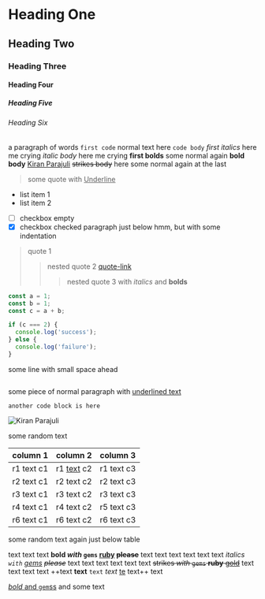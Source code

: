 <!-- https://regex101.com/r/C6SxZH/1 -->

# Heading One
## Heading Two
### Heading Three
#### Heading Four
##### Heading Five
###### Heading Six

a paragraph of words `first code` normal text here `code body` *first italics* here me crying *italic body* here me crying **first bolds** some normal again **bold body** [Kiran Parajuli](https://kiranparajuli.com.np) ~~strikes body~~ here some normal again at the last

> some quote with <u>Underline</u>

- list item 1
- list item 2
- [ ] checkbox empty
- [x] checkbox checked
    paragraph just below hmm, but with some indentation

> quote 1
> > nested quote 2 [quote-link](quote-link-url)
> > > nested quote 3 with *italics* and **bolds**




```js
const a = 1;
const b = 1;
const c = a + b;

if (c === 2) {
  console.log('success');
} else {
  console.log('failure');
}
```
  some line with small space ahead

```js
```

some piece of normal paragraph with <u>underlined text</u>

```
another code block is here
```

![Kiran Parajuli](https://avatars.githubusercontent.com/u/39373750?v=4)

some random text

| column 1   | column 2          | column 3   |
|------------|-------------------|------------|
| r1 text c1 | r1 <u>text</u> c2 | r1 text c3 |
| r2 text c1 | r2 text c2        | r2 text c3 |
| r3 text c1 | r3 text c2        | r3 text c3 |
| r4 text c1 | r4 text c2        | r5 text c3 |
| r6 text c1 | r6 text c2        | r6 text c3 |
some random text again just below table

text text text **bold *with* `gems` [ruby](treasure-chest) ~~please~~** text text text
text text text *italics `with` [gems](ruby) ~~please~~* text text text
text text text ~~strikes *with* `gems` **ruby** [gold](no-sparkle)~~ text text text
text ++text **text** `text` *text* [te](xt) text++ text

[*bold* and `gem`ss](ruby) and some text

